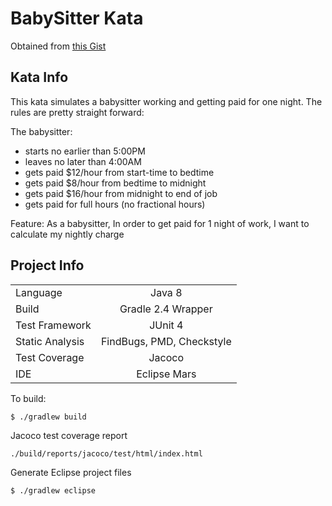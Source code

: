 # BabySitter Kata


Obtained from [this Gist](https://gist.github.com/jameskbride/5482722)

Kata Info
---------
This kata simulates a babysitter working and getting paid for one night.  The rules are pretty straight forward:

The babysitter:
- starts no earlier than 5:00PM
- leaves no later than 4:00AM
- gets paid $12/hour from start-time to bedtime
- gets paid $8/hour from bedtime to midnight
- gets paid $16/hour from midnight to end of job
- gets paid for full hours (no fractional hours)

Feature: 
As a babysitter, In order to get paid for 1 night of work, I want to calculate my nightly charge

Project Info
------------
|                   |                             |
|-------------------|:---------------------------:|
|  Language         |                     Java 8  |
|  Build            |         Gradle 2.4 Wrapper  |
|  Test Framework   |                    JUnit 4  |
|  Static Analysis  |  FindBugs, PMD, Checkstyle  |  
|  Test Coverage    |                     Jacoco  |
|  IDE              |               Eclipse Mars  |

To build: 

    $ ./gradlew build

Jacoco test coverage report

    ./build/reports/jacoco/test/html/index.html

Generate Eclipse project files

    $ ./gradlew eclipse
